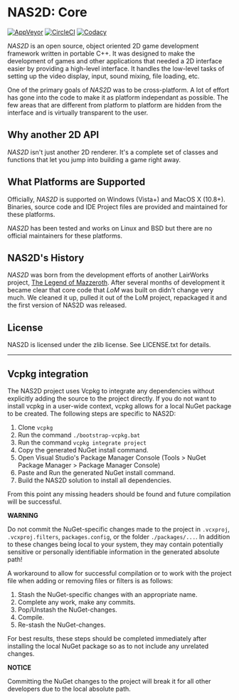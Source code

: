 # NAS2D: Core

[![AppVeyor](https://ci.appveyor.com/api/projects/status/github/lairworks/nas2d-core?branch=master&svg=true)](https://ci.appveyor.com/project/OPU/nas2d-core)
[![CircleCI](https://circleci.com/gh/lairworks/nas2d-core/tree/master.svg?style=svg)](https://circleci.com/gh/lairworks/nas2d-core/tree/master)
[![Codacy](https://api.codacy.com/project/badge/Grade/bcf32f1b0a864f3ead9d45ae6099d07c)](https://www.codacy.com/app/ldicker83/nas2d-core)

*NAS2D* is an open source, object oriented 2D game development framework written in portable C++. It was designed to make the development of games and other applications that needed a 2D interface easier by providing a high-level interface. It handles the low-level tasks of setting up the video display, input, sound mixing, file loading, etc.

One of the primary goals of *NAS2D* was to be cross-platform. A lot of effort has gone into the code to make it as platform independant as possible. The few areas that are different from platform to platform are hidden from the interface and is virtually transparent to the user.

## Why another 2D API

*NAS2D* isn't just another 2D renderer. It's a complete set of classes and functions that let you jump into building a game right away.

## What Platforms are Supported

Officially, *NAS2D* is supported on Windows (Vista+) and MacOS X (10.8+). Binaries, source code and IDE Project files are provided and maintained for these platforms.

*NAS2D* has been tested and works on Linux and BSD but there are no official maintainers for these platforms.

## NAS2D's History

*NAS2D* was born from the development efforts of another LairWorks project, [The Legend of Mazzeroth](http://lom.lairworks.com). After several months of development it became clear that core code that *LoM* was built on didn't change very much. We cleaned it up, pulled it out of the LoM project, repackaged it and the first version of NAS2D was released.

## License

NAS2D  is licensed under the zlib license. See LICENSE.txt for details.

---

## Vcpkg integration

The NAS2D project uses Vcpkg to integrate any dependencies without explicitly adding the source to the project directly. If you do not want to install vcpkg in a user-wide context, vcpkg allows for a local NuGet package to be created. The following steps are specific to NAS2D:

1. Clone `vcpkg`
1. Run the command `./bootstrap-vcpkg.bat`
1. Run the command `vcpkg integrate project`
1. Copy the generated NuGet install command.
1. Open Visual Studio's Package Manager Console (Tools > NuGet Package Manager > Package Manager Console)
1. Paste and Run the generated NuGet install command.
1. Build the NAS2D solution to install all dependencies.

From this point any missing headers should be found and future compilation will be successful.

**WARNING**

Do not commit the NuGet-specific changes made to the project in `.vcxproj`, `.vcxproj.filters`, `packages.config`, or the folder `./packages/...`. In addition to these changes being local to your system, they may contain potentially sensitive or personally identifiable information in the generated absolute path!

A workaround to allow for successful compilation or to work with the project file when adding or removing files or filters is as follows:

1. Stash the NuGet-specific changes with an appropriate name.
1. Complete any work, make any commits.
1. Pop/Unstash the NuGet-changes.
1. Compile.
1. Re-stash the NuGet-changes.

For best results, these steps should be completed immediately after installing the local NuGet package so as to not include any unrelated changes.

**NOTICE**

Committing the NuGet changes to the project will break it for all other developers due to the local absolute path.
